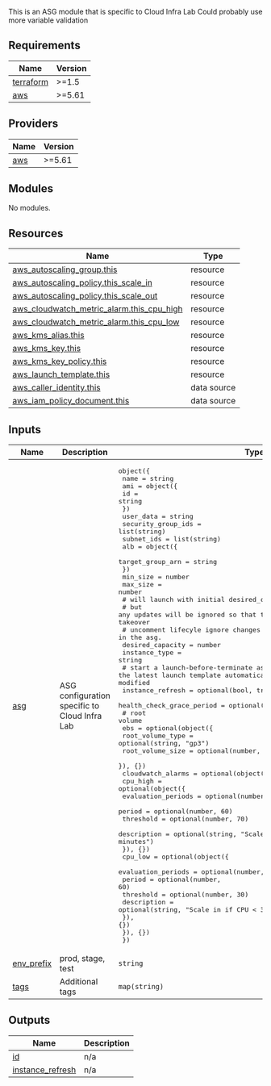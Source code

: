 
This is an ASG module that is specific to Cloud Infra Lab
Could probably use more variable validation

## Requirements

| Name | Version |
|------|---------|
| <a name="requirement_terraform"></a> [terraform](#requirement\_terraform) | >=1.5 |
| <a name="requirement_aws"></a> [aws](#requirement\_aws) | >=5.61 |

## Providers

| Name | Version |
|------|---------|
| <a name="provider_aws"></a> [aws](#provider\_aws) | >=5.61 |

## Modules

No modules.

## Resources

| Name | Type |
|------|------|
| [aws_autoscaling_group.this](https://registry.terraform.io/providers/hashicorp/aws/latest/docs/resources/autoscaling_group) | resource |
| [aws_autoscaling_policy.this_scale_in](https://registry.terraform.io/providers/hashicorp/aws/latest/docs/resources/autoscaling_policy) | resource |
| [aws_autoscaling_policy.this_scale_out](https://registry.terraform.io/providers/hashicorp/aws/latest/docs/resources/autoscaling_policy) | resource |
| [aws_cloudwatch_metric_alarm.this_cpu_high](https://registry.terraform.io/providers/hashicorp/aws/latest/docs/resources/cloudwatch_metric_alarm) | resource |
| [aws_cloudwatch_metric_alarm.this_cpu_low](https://registry.terraform.io/providers/hashicorp/aws/latest/docs/resources/cloudwatch_metric_alarm) | resource |
| [aws_kms_alias.this](https://registry.terraform.io/providers/hashicorp/aws/latest/docs/resources/kms_alias) | resource |
| [aws_kms_key.this](https://registry.terraform.io/providers/hashicorp/aws/latest/docs/resources/kms_key) | resource |
| [aws_kms_key_policy.this](https://registry.terraform.io/providers/hashicorp/aws/latest/docs/resources/kms_key_policy) | resource |
| [aws_launch_template.this](https://registry.terraform.io/providers/hashicorp/aws/latest/docs/resources/launch_template) | resource |
| [aws_caller_identity.this](https://registry.terraform.io/providers/hashicorp/aws/latest/docs/data-sources/caller_identity) | data source |
| [aws_iam_policy_document.this](https://registry.terraform.io/providers/hashicorp/aws/latest/docs/data-sources/iam_policy_document) | data source |

## Inputs

| Name | Description | Type | Default | Required |
|------|-------------|------|---------|:--------:|
| <a name="input_asg"></a> [asg](#input\_asg) | ASG configuration specific to Cloud Infra Lab | <pre>object({<br/>    name = string<br/>    ami = object({<br/>      id = string<br/>    })<br/>    user_data          = string<br/>    security_group_ids = list(string)<br/>    subnet_ids         = list(string)<br/>    alb = object({<br/>      target_group_arn = string<br/>    })<br/>    min_size = number<br/>    max_size = number<br/>    # will launch with initial desired_capacity value<br/>    # but any updates will be ignored so that the sale in and scale out alarms takeover<br/>    # uncomment lifecyle ignore changes for desired_capacity in the asg.<br/>    desired_capacity = number<br/>    instance_type    = string<br/>    # start a launch-before-terminate asg instance refresh using the latest launch template automatically after the launch template is modified<br/>    instance_refresh          = optional(bool, true)<br/>    health_check_grace_period = optional(number, 120)<br/>    # root volume<br/>    ebs = optional(object({<br/>      root_volume_type = optional(string, "gp3")<br/>      root_volume_size = optional(number, 8)<br/>    }), {})<br/>    cloudwatch_alarms = optional(object({<br/>      cpu_high = optional(object({<br/>        evaluation_periods = optional(number, 2)<br/>        period             = optional(number, 60)<br/>        threshold          = optional(number, 70)<br/>        description        = optional(string, "Scale out if CPU > 70% for 2 minutes")<br/>      }), {})<br/>      cpu_low = optional(object({<br/>        evaluation_periods = optional(number, 2)<br/>        period             = optional(number, 60)<br/>        threshold          = optional(number, 30)<br/>        description        = optional(string, "Scale in if CPU < 30% for 2 minutes")<br/>      }), {})<br/>    }), {})<br/>  })</pre> | n/a | yes |
| <a name="input_env_prefix"></a> [env\_prefix](#input\_env\_prefix) | prod, stage, test | `string` | n/a | yes |
| <a name="input_tags"></a> [tags](#input\_tags) | Additional tags | `map(string)` | `{}` | no |

## Outputs

| Name | Description |
|------|-------------|
| <a name="output_id"></a> [id](#output\_id) | n/a |
| <a name="output_instance_refresh"></a> [instance\_refresh](#output\_instance\_refresh) | n/a |
